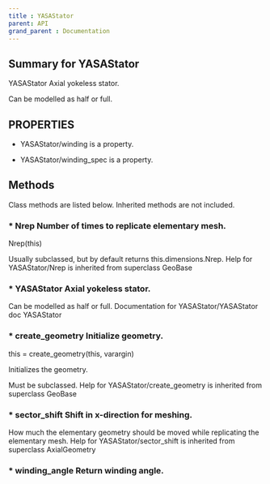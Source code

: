 ```yaml
---
title : YASAStator
parent: API
grand_parent : Documentation
---
```

## Summary for YASAStator
YASAStator Axial yokeless stator.

Can be modelled as half or full.
## PROPERTIES
* YASAStator/winding is a property.

* YASAStator/winding_spec is a property.

## Methods
Class methods are listed below. Inherited methods are not included.
### * Nrep Number of times to replicate elementary mesh.

Nrep(this)

Usually subclassed, but by default returns
this.dimensions.Nrep.
Help for YASAStator/Nrep is inherited from superclass GeoBase

### * YASAStator Axial yokeless stator.

Can be modelled as half or full.
Documentation for YASAStator/YASAStator
doc YASAStator

### * create_geometry Initialize geometry.

this = create_geometry(this, varargin)

Initializes the geometry.

Must be subclassed.
Help for YASAStator/create_geometry is inherited from superclass GeoBase

### * sector_shift Shift in x-direction for meshing.

How much the elementary geometry should be moved while
replicating the elementary mesh.
Help for YASAStator/sector_shift is inherited from superclass AxialGeometry

### * winding_angle Return winding angle.

